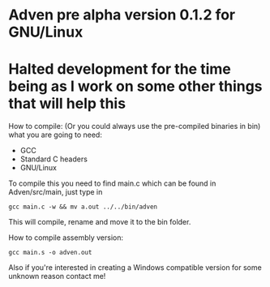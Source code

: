 # Adven pre alpha version 0.1.2 for GNU/Linux

# Halted development for the time being as I work on some other things that will help this

How to compile: (Or you could always use the pre-compiled binaries in bin)
what you are going to need:
* GCC
* Standard C headers
* GNU/Linux

To compile this you need to find main.c which can be found in Adven/src/main,
just type in
```
gcc main.c -w && mv a.out ../../bin/adven
```
This will compile, rename and move it to the bin folder.

How to compile assembly version:
```
gcc main.s -o adven.out
```

Also if you're interested in creating a Windows compatible version for some
unknown reason contact me!
